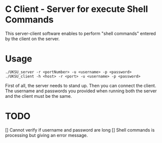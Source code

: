# C Client - Server for execute Shell Commands
This server-client software enables to perform "shell commands" entered by the client on the server. 

# Usage
```
./UKSU_server -r <portNumber> -u <username> -p <password>
./UKSU_client -h <host> -r <port> -u <username> -p <password>
```
First of all, the server needs to stand up. Then you can connect the client. 
The username and passwords you provided when running both the server and the client must be the same.

# TODO

[] Cannot verify if username and password are long
[] Shell commands is processing but giving an error message.
